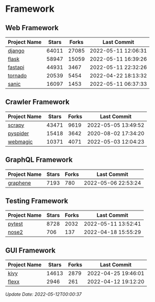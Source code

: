 # Framework

## Web Framework
| Project Name | Stars | Forks | Last Commit |
| ------------ | ----- | ----- | ----------- |
| [django](https://github.com/django/django) | 64011 | 27085 | 2022-05-11 12:06:31 |
| [flask](https://github.com/pallets/flask) | 58947 | 15059 | 2022-05-11 16:39:26 |
| [fastapi](https://github.com/tiangolo/fastapi) | 44931 | 3467 | 2022-05-11 22:32:26 |
| [tornado](https://github.com/tornadoweb/tornado) | 20539 | 5454 | 2022-04-22 18:13:32 |
| [sanic](https://github.com/sanic-org/sanic) | 16097 | 1453 | 2022-05-11 06:37:33 |

## Crawler Framework
| Project Name | Stars | Forks | Last Commit |
| ------------ | ----- | ----- | ----------- |
| [scrapy](https://github.com/scrapy/scrapy) | 43471 | 9619 | 2022-05-05 13:49:52 |
| [pyspider](https://github.com/binux/pyspider) | 15418 | 3642 | 2020-08-02 17:34:20 |
| [webmagic](https://github.com/code4craft/webmagic) | 10371 | 4071 | 2022-05-03 12:04:23 |

## GraphQL Framework
| Project Name | Stars | Forks | Last Commit |
| ------------ | ----- | ----- | ----------- |
| [graphene](https://github.com/graphql-python/graphene) | 7193 | 780 | 2022-05-06 22:53:24 |

## Testing Framework
| Project Name | Stars | Forks | Last Commit |
| ------------ | ----- | ----- | ----------- |
| [pytest](https://github.com/pytest-dev/pytest) | 8728 | 2032 | 2022-05-11 13:52:41 |
| [nose2](https://github.com/nose-devs/nose2) | 706 | 137 | 2022-04-18 15:55:29 |

## GUI Framework
| Project Name | Stars | Forks | Last Commit |
| ------------ | ----- | ----- | ----------- |
| [kivy](https://github.com/kivy/kivy) | 14613 | 2879 | 2022-04-25 19:46:01 |
| [flexx](https://github.com/flexxui/flexx) | 2946 | 261 | 2022-04-12 19:12:20 |

*Update Date: 2022-05-12T00:00:37*